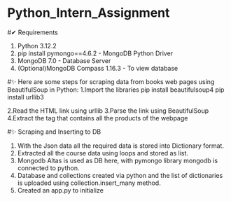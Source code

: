 # Python_Intern_Assignment

#✔ Requirements
1. Python 3.12.2
2. pip install pymongo==4.6.2 - MongoDB Python Driver
3. MongoDB 7.0 - Database Server
4. (Optional)MongoDB Compass 1.16.3 - To view database

#✨ Here are some steps for scraping data from books web pages using BeautifulSoup in Python:
1.Import the libraries
 pip install beautifulsoup4
 pip install urllib3

2.Read the HTML link using urllib
3.Parse the link using BeautifulSoup
4.Extract the tag that contains all the products of the webpage

#✨ Scraping and Inserting to DB
1. With the Json data all the required data is stored into Dictionary format.
2. Extracted all the course data using loops and stored as list.
3. Mongodb Altas is used as DB here, with pymongo library mongodb is connected to python.
4. Database and collections created via python and the list of dictionaries is uploaded using collection.insert_many method.
5. Created an app.py to initialize

